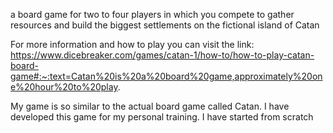 a board game for two to four players in which you compete to gather resources and build the biggest settlements on the fictional island of Catan

For more information and how to play you can visit the link:
https://www.dicebreaker.com/games/catan-1/how-to/how-to-play-catan-board-game#:~:text=Catan%20is%20a%20board%20game,approximately%20one%20hour%20to%20play.

My game is so similar to the actual board game called Catan. I have developed this game for my personal training. I have started from scratch
